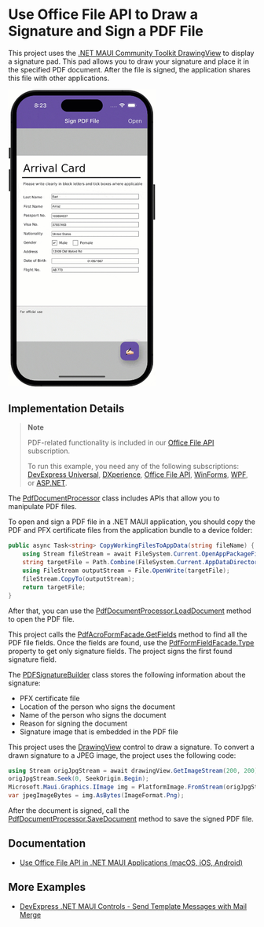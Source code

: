 
# Use Office File API to Draw a Signature and Sign a PDF File

This project uses the [.NET MAUI Community Toolkit DrawingView](https://learn.microsoft.com/en-us/dotnet/communitytoolkit/maui/views/drawingview#using-the-drawingview) to display a signature pad. This pad allows you to draw your signature and place it in the specified PDF document. After the file is signed, the application shares this file with other applications.

<img src="./media/drawable_signature.gif" alt="drawing" width="300"/>

## Implementation Details

> **Note**
>
> PDF-related functionality is included in our [Office File API](https://www.devexpress.com/products/net/office-file-api/) subscription.
>
> To run this example, you need any of the following subscriptions: [DevExpress Universal](https://www.devexpress.com/subscriptions/universal.xml), [DXperience](https://www.devexpress.com/subscriptions/dxperience.xml), [Office File API](https://www.devexpress.com/products/net/office-file-api/), [WinForms](https://www.devexpress.com/products/net/controls/winforms/), [WPF](https://www.devexpress.com/products/net/controls/wpf/), or [ASP.NET](https://www.devexpress.com/subscriptions/asp/).

The [PdfDocumentProcessor](https://docs.devexpress.com/OfficeFileAPI/DevExpress.Pdf.PdfDocumentProcessor) class includes APIs that allow you to manipulate PDF files.

To open and sign a PDF file in a .NET MAUI application, you should copy the PDF and PFX certificate files from the application bundle to a device folder:

```csharp
public async Task<string> CopyWorkingFilesToAppData(string fileName) {
    using Stream fileStream = await FileSystem.Current.OpenAppPackageFileAsync(fileName);
    string targetFile = Path.Combine(FileSystem.Current.AppDataDirectory, fileName);
    using FileStream outputStream = File.OpenWrite(targetFile);
    fileStream.CopyTo(outputStream);
    return targetFile;
}
```

After that, you can use the [PdfDocumentProcessor.LoadDocument](https://docs.devexpress.com/OfficeFileAPI/DevExpress.Pdf.PdfDocumentProcessor.LoadDocument.overloads) method to open the PDF file.

This project calls the [PdfAcroFormFacade.GetFields](https://docs.devexpress.com/OfficeFileAPI/DevExpress.Pdf.PdfAcroFormFacade.GetFields) method to find all the PDF file fields. Once the fields are found, use the [PdfFormFieldFacade.Type](https://docs.devexpress.com/OfficeFileAPI/DevExpress.Pdf.PdfFormFieldFacade.Type) property to get only signature fields. The project signs the first found signature field. 

The [PDFSignatureBuilder](https://docs.devexpress.com/OfficeFileAPI/DevExpress.Pdf.PdfSignatureBuilder) class stores the following information about the signature:

* PFX certificate file
* Location of the person who signs the document
* Name of the person who signs the document
* Reason for signing the document
* Signature image that is embedded in the PDF file

This project uses the [DrawingView](https://learn.microsoft.com/en-us/dotnet/communitytoolkit/maui/views/drawingview#multiline-usage) control to draw a signature. To convert a drawn signature to a JPEG image, the project uses the following code:

```csharp
using Stream origJpgStream = await drawingView.GetImageStream(200, 200);
origJpgStream.Seek(0, SeekOrigin.Begin);
Microsoft.Maui.Graphics.IImage img = PlatformImage.FromStream(origJpgStream, ImageFormat.Jpeg);
var jpegImageBytes = img.AsBytes(ImageFormat.Png);
```

After the document is signed, call the [PdfDocumentProcessor.SaveDocument](https://docs.devexpress.com/OfficeFileAPI/DevExpress.Pdf.PdfDocumentProcessor.SaveDocument.overloads) method to save the signed PDF file.

## Documentation

* [Use Office File API in .NET MAUI Applications (macOS, iOS, Android)](https://docs.devexpress.com/OfficeFileAPI/404423/use-pdf-document-api-in-net-maui-applications?v=23.1)

## More Examples

* [DevExpress .NET MAUI Controls - Send Template Messages with Mail Merge](https://github.com/DevExpress-Examples/maui-mail-merge)
